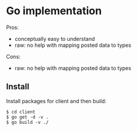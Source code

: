 # Go implementation

Pros:
- conceptually easy to understand
- raw: no help with mapping posted data to types

Cons:
- raw: no help with mapping posted data to types

## Install

Install packages for client and then build:
  ```
  $ cd client
  $ go get -d -v .
  $ go build -v ./
  ```

